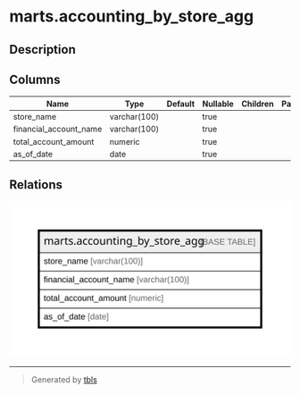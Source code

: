 # marts.accounting_by_store_agg

## Description

## Columns

| Name | Type | Default | Nullable | Children | Parents | Comment |
| ---- | ---- | ------- | -------- | -------- | ------- | ------- |
| store_name | varchar(100) |  | true |  |  |  |
| financial_account_name | varchar(100) |  | true |  |  |  |
| total_account_amount | numeric |  | true |  |  |  |
| as_of_date | date |  | true |  |  |  |

## Relations

![er](marts.accounting_by_store_agg.svg)

---

> Generated by [tbls](https://github.com/k1LoW/tbls)
